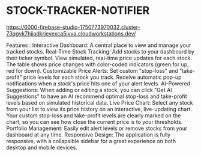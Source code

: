 # STOCK-TRACKER-NOTIFIER
https://6000-firebase-studio-1750773970032.cluster-73qgvk7hjjadkrjeyexca5ivva.cloudworkstations.dev/





Features :
Interactive Dashboard: A central place to view and manage your tracked stocks.
Real-Time Stock Tracking:
Add stocks to your dashboard by their ticker symbol.
View simulated, real-time price updates for each stock.
The table shows price changes with color-coded indicators (green for up, red for down).
Customizable Price Alerts:
Set custom "stop-loss" and "take-profit" price levels for each stock you track.
Receive automatic pop-up notifications when a stock's price hits one of your alert levels.
AI-Powered Suggestions:
When adding or editing a stock, you can click "Get AI Suggestions" to have an AI recommend optimal stop-loss and take-profit levels based on simulated historical data.
Live Price Chart:
Select any stock from your list to view its price history on an interactive, live-updating chart.
Your custom stop-loss and take-profit levels are clearly marked on the chart, so you can see how close the current price is to your thresholds.
Portfolio Management: Easily edit alert levels or remove stocks from your dashboard at any time.
Responsive Design: The application is fully responsive, with a collapsible sidebar for a great experience on both desktop and mobile devices.
